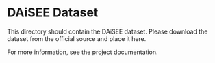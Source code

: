 # DAiSEE Dataset

This directory should contain the DAiSEE dataset.
Please download the dataset from the official source and place it here.

For more information, see the project documentation.
